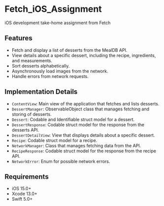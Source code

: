 # Fetch_iOS_Assignment
iOS development take-home assignment from Fetch

## Features

- Fetch and display a list of desserts from the MealDB API.
- View details about a specific dessert, including the recipe, ingredients, and measurements.
- Sort desserts alphabetically.
- Asynchronously load images from the network.
- Handle errors from network requests.

## Implementation Details

- `ContentView`: Main view of the application that fetches and lists desserts.
- `DessertManager`: ObservableObject class that manages fetching and storing of desserts.
- `Dessert`: Codable and Identifiable struct model for a dessert.
- `DessertResponse`: Codable struct model for the response from the desserts API.
- `DessertDetailView`: View that displays details about a specific dessert.
- `Recipe`: Codable struct model for a recipe.
- `NetworkManager`: Class that manages fetching data from the API.
- `RecipeResponse`: Codable struct model for the response from the recipe API.
- `NetworkError`: Enum for possible network errors.

## Requirements

- iOS 15.0+
- Xcode 13.0+
- Swift 5.0+

